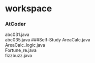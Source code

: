 # **workspace**

### AtCoder
abc031.java  
abc035.java
###Self-Study
AreaCalc.java  
AreaCalc_logic.java  
Fortune_re.java  
fizzbuzz.java
